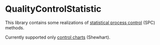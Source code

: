 QualityControlStatistic
=======================

This library contains some realizations of [statistical process control](http://en.wikipedia.org/wiki/Statistical_process_control) (SPC) methods.  

Currently supported only [control charts](http://en.wikipedia.org/wiki/Control_chart) (Shewhart).
